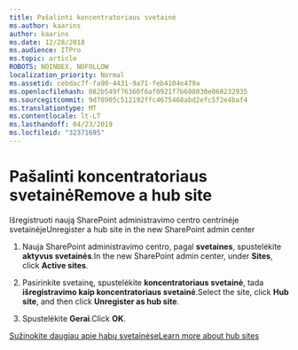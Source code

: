 ```yaml
---
title: Pašalinti koncentratoriaus svetainė
ms.author: kaarins
author: kaarins
ms.date: 12/28/2018
ms.audience: ITPro
ms.topic: article
ROBOTS: NOINDEX, NOFOLLOW
localization_priority: Normal
ms.assetid: cebdac7f-fa90-4431-9a71-feb4104e479a
ms.openlocfilehash: 082b549f76360f6af0921f7b608030e068232935
ms.sourcegitcommit: 9d78905c512192ffc4675468abd2efc5f2e4baf4
ms.translationtype: MT
ms.contentlocale: lt-LT
ms.lasthandoff: 04/23/2019
ms.locfileid: "32371695"
---
```

# <a name="remove-a-hub-site"></a><span data-ttu-id="c4203-102">Pašalinti koncentratoriaus svetainė</span><span class="sxs-lookup"><span data-stu-id="c4203-102">Remove a hub site</span></span>

<span data-ttu-id="c4203-103">Išregistruoti naują SharePoint administravimo centro centrinėje svetainėje</span><span class="sxs-lookup"><span data-stu-id="c4203-103">Unregister a hub site in the new SharePoint admin center</span></span>
  
1. <span data-ttu-id="c4203-104">Nauja SharePoint administravimo centro, pagal **svetaines**, spustelėkite **aktyvus svetainės**.</span><span class="sxs-lookup"><span data-stu-id="c4203-104">In the new SharePoint admin center, under **Sites**, click **Active sites**.</span></span> 
    
2. <span data-ttu-id="c4203-105">Pasirinkite svetainę, spustelėkite **koncentratoriaus svetainė**, tada **išregistravimo kaip koncentratoriaus svetainė**.</span><span class="sxs-lookup"><span data-stu-id="c4203-105">Select the site, click **Hub site**, and then click **Unregister as hub site**.</span></span> 
    
3. <span data-ttu-id="c4203-106">Spustelėkite **Gerai**.</span><span class="sxs-lookup"><span data-stu-id="c4203-106">Click **OK**.</span></span> 
    
[<span data-ttu-id="c4203-107">Sužinokite daugiau apie habų svetainėse</span><span class="sxs-lookup"><span data-stu-id="c4203-107">Learn more about hub sites</span></span>](https://support.office.com/article/what-is-a-sharepoint-hub-site-fe26ae84-14b7-45b6-a6d1-948b3966427f?ui=en-US&amp;rs=en-US&amp;ad=US)
  

